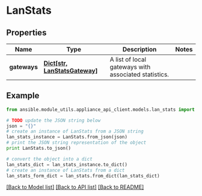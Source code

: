 # LanStats


## Properties

Name | Type | Description | Notes
------------ | ------------- | ------------- | -------------
**gateways** | [**Dict[str, LanStatsGateway]**](LanStatsGateway.md) | A list of local gateways with associated statistics. | 

## Example

```python
from ansible.module_utils.appliance_api_client.models.lan_stats import LanStats

# TODO update the JSON string below
json = "{}"
# create an instance of LanStats from a JSON string
lan_stats_instance = LanStats.from_json(json)
# print the JSON string representation of the object
print LanStats.to_json()

# convert the object into a dict
lan_stats_dict = lan_stats_instance.to_dict()
# create an instance of LanStats from a dict
lan_stats_form_dict = lan_stats.from_dict(lan_stats_dict)
```
[[Back to Model list]](../README.md#documentation-for-models) [[Back to API list]](../README.md#documentation-for-api-endpoints) [[Back to README]](../README.md)


